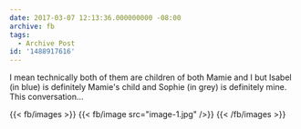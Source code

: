 ```yaml
---
date: 2017-03-07 12:13:36.000000000 -08:00
archive: fb
tags: 
  - Archive Post
id: '1488917616'
---
```


I mean technically both of them are children of both Mamie and I but Isabel (in blue) is definitely Mamie's child and Sophie (in grey) is definitely mine. This conversation...

{{< fb/images >}}
{{< fb/image src="image-1.jpg" />}}
{{< /fb/images >}}
